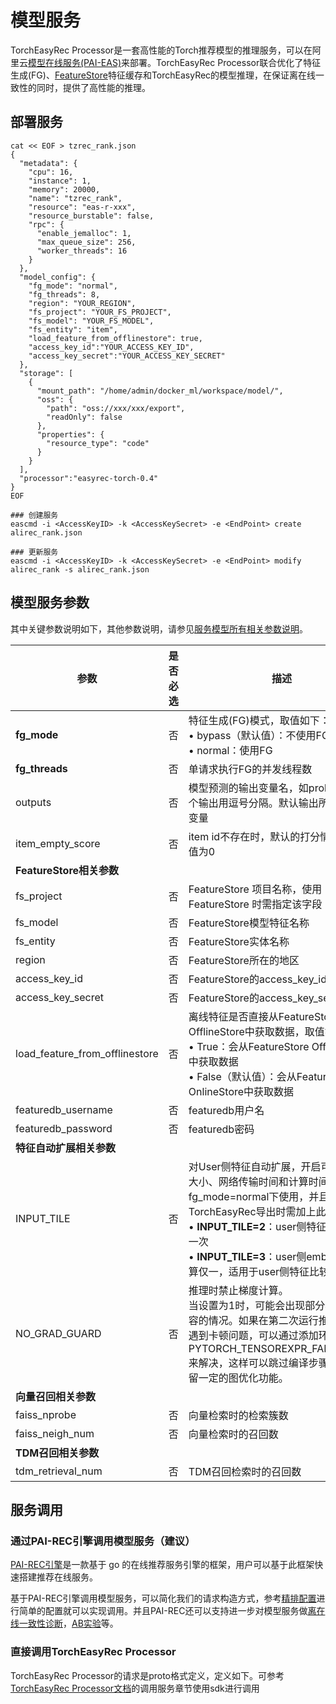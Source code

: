 # 模型服务

TorchEasyRec Processor是一套高性能的Torch推荐模型的推理服务，可以在阿里云[模型在线服务(PAI-EAS)](https://help.aliyun.com/document_detail/113696.html)来部署。TorchEasyRec Processor联合优化了特征生成(FG)、[FeatureStore](https://help.aliyun.com/zh/pai/user-guide/featurestore-overview)特征缓存和TorchEasyRec的模型推理，在保证离在线一致性的同时，提供了高性能的推理。

## 部署服务

```
cat << EOF > tzrec_rank.json
{
  "metadata": {
    "cpu": 16,
    "instance": 1,
    "memory": 20000,
    "name": "tzrec_rank",
    "resource": "eas-r-xxx",
    "resource_burstable": false,
    "rpc": {
      "enable_jemalloc": 1,
      "max_queue_size": 256,
      "worker_threads": 16
    }
  },
  "model_config": {
    "fg_mode": "normal",
    "fg_threads": 8,
    "region": "YOUR_REGION",
    "fs_project": "YOUR_FS_PROJECT",
    "fs_model": "YOUR_FS_MODEL",
    "fs_entity": "item",
    "load_feature_from_offlinestore": true,
    "access_key_id":"YOUR_ACCESS_KEY_ID",
    "access_key_secret":"YOUR_ACCESS_KEY_SECRET"
  },
  "storage": [
    {
      "mount_path": "/home/admin/docker_ml/workspace/model/",
      "oss": {
        "path": "oss://xxx/xxx/export",
        "readOnly": false
      },
      "properties": {
        "resource_type": "code"
      }
    }
  ],
  "processor":"easyrec-torch-0.4"
}
EOF

### 创建服务
eascmd -i <AccessKeyID> -k <AccessKeySecret> -e <EndPoint> create alirec_rank.json

### 更新服务
eascmd -i <AccessKeyID> -k <AccessKeySecret> -e <EndPoint> modify alirec_rank -s alirec_rank.json
```

## 模型服务参数

其中关键参数说明如下，其他参数说明，请参见[服务模型所有相关参数说明](https://help.aliyun.com/zh/pai/user-guide/parameters-of-model-services)。

| **参数**                       | **是否必选** | **描述**                                                                                                                                                                                                                                                          | **示例**                                                             |
| ------------------------------ | ------------ | ----------------------------------------------------------------------------------------------------------------------------------------------------------------------------------------------------------------------------------------------------------------- | -------------------------------------------------------------------- |
| **fg_mode**                    | 否           | 特征生成(FG)模式，取值如下：<br>• bypass（默认值）：不使用FG <br>• normal：使用FG                                                                                                                                                                                 | "fg_mode": "normal"                                                  |
| **fg_threads**                 | 否           | 单请求执行FG的并发线程数                                                                                                                                                                                                                                          | "fg_threads": 15                                                     |
| outputs                        | 否           | 模型预测的输出变量名，如probs_ct，多个输出用逗号分隔。默认输出所有的输出变量                                                                                                                                                                                      | "outputs":"probs_ctr,probs_cvr"                                      |
| item_empty_score               | 否           | item id不存在时，默认的打分情况。默认值为0                                                                                                                                                                                                                        | "item_empty_score": -1                                               |
| **FeatureStore相关参数**       |              |                                                                                                                                                                                                                                                                   |                                                                      |
| fs_project                     | 否           | FeatureStore 项目名称，使用 FeatureStore 时需指定该字段                                                                                                                                                                                                           | "fs_project": "fs_demo"                                              |
| fs_model                       | 否           | FeatureStore模型特征名称                                                                                                                                                                                                                                          | "fs_model": "fs_rank_v1"                                             |
| fs_entity                      | 否           | FeatureStore实体名称                                                                                                                                                                                                                                              | "fs_entity": "item"                                                  |
| region                         | 否           | FeatureStore所在的地区                                                                                                                                                                                                                                            | "region": "cn-beijing"                                               |
| access_key_id                  | 否           | FeatureStore的access_key_id。                                                                                                                                                                                                                                     | "access_key_id": "xxxxx"                                             |
| access_key_secret              | 否           | FeatureStore的access_key_secret。                                                                                                                                                                                                                                 | "access_key_secret": "xxxxx"                                         |
| load_feature_from_offlinestore | 否           | 离线特征是否直接从FeatureStore OfflineStore中获取数据，取值如下：<br>• True：会从FeatureStore OfflineStore中获取数据<br>• False（默认值）：会从FeatureStore OnlineStore中获取数据                                                                                 | "load_feature_from_offlinestore": True                               |
| featuredb_username             | 否           | featuredb用户名                                                                                                                                                                                                                                                   | "featuredb_username":"xxx"                                           |
| featuredb_password             | 否           | featuredb密码                                                                                                                                                                                                                                                     | "featuredb_password":"xxx"                                           |
| **特征自动扩展相关参数**       |              |                                                                                                                                                                                                                                                                   |                                                                      |
| INPUT_TILE                     | 否           | 对User侧特征自动扩展，开启可减少请求大小、网络传输时间和计算时间。必须在fg_mode=normal下使用，并且TorchEasyRec导出时需加上此环境变量 <br>• **INPUT_TILE=2**：user侧特征fg仅计算一次 <br>• **INPUT_TILE=3**：user侧embedding计算仅一，适用于user侧特征比较多的情况 | "processor_envs": <br>\[{"name": "INPUT_TILE", <br>"value": "2"}\]   |
| NO_GRAD_GUARD                  | 否           | 推理时禁止梯度计算。<br>当设置为1时，可能会出现部分模型不兼容的情况。如果在第二次运行推理过程中遇到卡顿问题，可以通过添加环境变量PYTORCH_TENSOREXPR_FALLBACK=2来解决，这样可以跳过编译步骤，同时保留一定的图优化功能。                                            | "processor_envs": <br>\[{"name": "NO_GRAD_GUARD", <br>"value":"1"}\] |
| **向量召回相关参数**           |              |                                                                                                                                                                                                                                                                   |                                                                      |
| faiss_nprobe                   | 否           | 向量检索时的检索簇数                                                                                                                                                                                                                                              | "faiss_nprobe": 100                                                  |
| faiss_neigh_num                | 否           | 向量检索时的召回数                                                                                                                                                                                                                                                | "faiss_neigh_num": 200                                               |
| **TDM召回相关参数**            |              |                                                                                                                                                                                                                                                                   |                                                                      |
| tdm_retrieval_num              | 否           | TDM召回检索时的召回数                                                                                                                                                                                                                                             | "tdm_retrieval_num": 200                                             |

## 服务调用

### 通过PAI-REC引擎调用模型服务（建议）

[PAI-REC引擎](https://help.aliyun.com/zh/airec/pairec/user-guide/basic-introduction-1)是一款基于 go 的在线推荐服务引擎的框架，用户可以基于此框架快速搭建推荐在线服务。

基于PAI-REC引擎调用模型服务，可以简化我们的请求构造方式，参考[精排配置](https://help.aliyun.com/zh/airec/pairec/user-guide/fine-discharge-configuration)进行简单的配置就可以实现调用。并且PAI-REC还可以支持进一步对模型服务做[离在线一致性诊断](https://help.aliyun.com/zh/airec/pairec/user-guide/consistency-check)，[AB实验](https://help.aliyun.com/zh/airec/pairec/user-guide/lbvk1rmr56ksdihg)等。

### 直接调用TorchEasyRec Processor

TorchEasyRec Processor的请求是proto格式定义，定义如下。可参考[TorchEasyRec Processor文档](https://help.aliyun.com/zh/pai/user-guide/torcheasyrec-processor)的调用服务章节使用sdk进行调用
